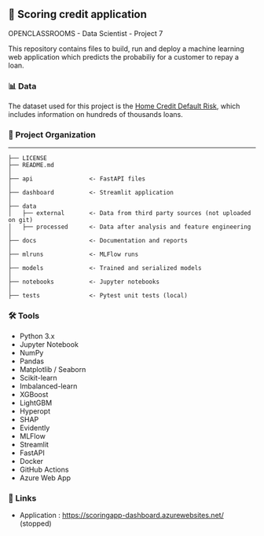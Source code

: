 ## 🏦 Scoring credit application
OPENCLASSROOMS - Data Scientist - Project 7

This repository contains files to build, run and deploy a machine learning web application which predicts the probabiliy for a customer to repay a loan. 

### 📊 Data

The dataset used for this project is the [Home Credit Default Risk](https://www.kaggle.com/c/home-credit-default-risk/data), which includes information on hundreds of thousands loans.

### 📁 Project Organization
------------

    ├── LICENSE
    ├── README.md
    │
    ├── api                <- FastAPI files
    │
    ├── dashboard          <- Streamlit application
    │
    ├── data
    │   ├── external       <- Data from third party sources (not uploaded on git)
    │   ├── processed      <- Data after analysis and feature engineering
    │
    ├── docs               <- Documentation and reports
    │
    ├── mlruns             <- MLFlow runs   
    │
    ├── models             <- Trained and serialized models
    │
    ├── notebooks          <- Jupyter notebooks
    │
    ├── tests              <- Pytest unit tests (local)

### 🛠️ Tools

- Python 3.x
- Jupyter Notebook
- NumPy
- Pandas
- Matplotlib / Seaborn
- Scikit-learn
- Imbalanced-learn
- XGBoost
- LightGBM
- Hyperopt
- SHAP
- Evidently
- MLFlow
- Streamlit
- FastAPI
- Docker
- GitHub Actions
- Azure Web App

### 🔗 Links

- Application : https://scoringapp-dashboard.azurewebsites.net/ (stopped)
